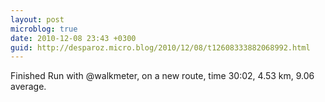 ```yaml
---
layout: post
microblog: true
date: 2010-12-08 23:43 +0300
guid: http://desparoz.micro.blog/2010/12/08/t12608333882068992.html
---
```

Finished Run with @walkmeter, on a new route, time 30:02, 4.53 km, 9.06 average.
